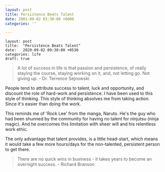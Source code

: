 ```yaml
---
layout: post
title: Persistence Beats Talent
date: 2001-09-02 03:30:00 +0000
categories: ''

---
```

    layout: post
    title:  "Persistence Beats Talent"
    date:   2020-09-02 09:30:00 +0530
    categories: life
    draft: true

> A lot of success in life is that passion and persistence, of really staying the course, staying working on it, and, not letting go. Not giving up. - Dr. Terrence Sejnowski

<!--more-->

People tend to attribute success to talent, luck and opportunity, and discount the role of hard-work and persistence. I have been used to this style of thinking. This style of thinking absolves me from taking action. Since it's easier than doing the work.

This reminds me of 'Rock Lee' from the manga, Naruto. He's the guy who had been shunned by the community for having no talent for ninjutsu (ninja magic). And he overcomes this limitation with sheer will and his relentless work ethic.

The only advantage that talent provides, is a little head-start, which means it would take a few more hours/days for the non-talented, persistent person to get there.

> There are no quick wins in business - it takes years to become an overnight success. - Richard Branson